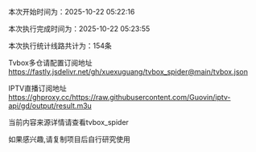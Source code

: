 
本次开始时间为：2025-10-22 05:22:16

本次执行完成时间为：2025-10-22 05:23:55

本次执行统计线路共计为：154条

Tvbox多仓请配置订阅地址 https://fastly.jsdelivr.net/gh/xuexuguang/tvbox_spider@main/tvbox.json

IPTV直播订阅地址 https://ghproxy.cc/https://raw.githubusercontent.com/Guovin/iptv-api/gd/output/result.m3u

当前内容来源详情请查看tvbox_spider

如果感兴趣,请复制项目后自行研究使用
